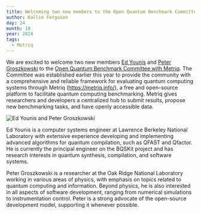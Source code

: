 ```yaml
---
title: Welcoming two new members to the Open Quantum Benchmark Committee with Metriq
author: Kallie Ferguson
day: 24
month: 10
year: 2024
tags: 
  - Metriq
---
```


We are excited to welcome two new members [Ed Younis](https://crd.lbl.gov/divisions/amcr/computational-science-dept/acsd/staff/staff-members/ed-younis/) and [Peter Groszkowski](https://www.ornl.gov/staff-profile/peter-groszkowski) to the [Open Quantum Benchmark Committee with Metriq](https://unitary.fund/posts/2024_benchmark_committee/). The Committee was established earlier this year to provide the community with a comprehensive and reliable framework for evaluating quantum computing systems through Metriq (https://metriq.info/), a free and open-source platform to facilitate quantum computing benchmarking. Metriq gives researchers and developers a centralized hub to submit results, propose new benchmarking tasks, and have openly accessible data.

![Ed Younis and Peter Groszkowski](/images/2024_New_Benchmark_Committee_Members.png)

Ed Younis is a computer systems engineer at Lawrence Berkeley National Laboratory with extensive experience developing and implementing advanced algorithms for quantum compilation, such as QFAST and Qfactor. He is currently the principal engineer on the BQSKit project and has research interests in quantum synthesis, compilation, and software systems.

Peter Groszkowski is a researcher at the Oak Ridge National Laboratory working in various areas of physics, with emphasis on topics related to quantum computing and information. Beyond physics, he is also interested in all aspects of software development, ranging from numerical simulations to instrumentation control. Peter is a strong advocate of the open-source development model, supporting it whenever possible.
